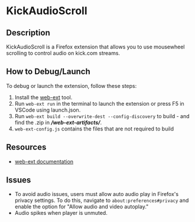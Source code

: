 # KickAudioScroll

## Description
KickAudioScroll is a Firefox extension that allows you to use mousewheel scrolling to control audio on kick.com streams.

## How to Debug/Launch
To debug or launch the extension, follow these steps:
1. Install the [web-ext](https://extensionworkshop.com/documentation/develop/getting-started-with-web-ext/) tool.
2. Run `web-ext run` in the terminal to launch the extension or press F5 in VSCode using launch.json.
3. Run `web-ext build --overwrite-dest --config-discovery` to build - and find the .zip in ***/web-ext-artifacts/***.
4. `web-ext-config.js` contains the files that are not required to build

## Resources
- [web-ext documentation](https://extensionworkshop.com/documentation/develop/getting-started-with-web-ext/)

## Issues
- To avoid audio issues, users must allow auto audio play in Firefox's privacy settings. To do this, navigate to `about:preferences#privacy` and enable the option for "Allow audio and video autoplay."
- Audio spikes when player is unmuted.